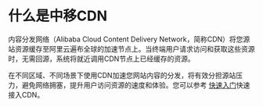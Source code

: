 # 什么是中移CDN 

内容分发网络（Alibaba Cloud Content Delivery Network，简称CDN）将您源站资源缓存至阿里云遍布全球的加速节点上。当终端用户请求访问和获取这些资源时，无需回源，系统将就近调用CDN节点上已经缓存的资源。

在不同区域、不同场景下使用CDN加速您网站内容的分发，将有效分担源站压力，避免网络拥塞，提升用户访问资源的速度和体验。您可以参考 [快速入门](../../../../intl.zh-CN/快速入门/快速入门.md#)快速接入CDN。
